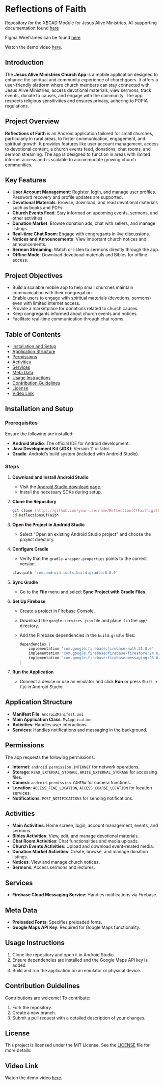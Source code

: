 
# Reflections of Faith

Repository for the XBCAD Module for Jesus Alive Ministries.
All supporting documentation found [here](https://drive.google.com/drive/folders/1KRhs-EBxGe6Vkipllho2r-JUNwd8YTc-?usp=sharing)

Figma Wireframes can be found [here](https://www.figma.com/design/DcaXUXl4wDbnxy2uZmPJGY/Reflections-of-Faith?node-id=9-2&t=9gjmUDTCxQWXLELS-1)

Watch the demo video [here](https://drive.google.com/drive/folders/1KRhs-EBxGe6Vkipllho2r-JUNwd8YTc-?usp=sharing).


## Introduction

The **Jesus Alive Ministries Church App** is a mobile application designed to enhance the spiritual and community experience of churchgoers. It offers a user-friendly platform where church members can stay connected with Jesus Alive Ministries, access devotional materials, view sermons, track events, donate to causes, and engage with the community. The app respects religious sensitivities and ensures privacy, adhering to POPIA regulations.

## Project Overview

**Reflections of Faith** is an Android application tailored for small churches, particularly in rural areas, to foster communication, engagement, and spiritual growth. It provides features like user account management, access to devotional content, a church events feed, donations, chat rooms, and sermon streaming. The app is designed to function in areas with limited internet access and is scalable to accommodate growing church communities.

## Key Features

- **User Account Management**: Register, login, and manage user profiles. Password recovery and profile updates are supported.
- **Devotional Materials**: Browse, download, and read devotional materials such as books and PDFs.
- **Church Events Feed**: Stay informed on upcoming events, sermons, and other activities.
- **Donation Market**: Browse donation ads, chat with sellers, and manage listings.
- **Real-time Chat Room**: Engage with congregants in live discussions.
- **Notices and Announcements**: View important church notices and announcements.
- **Sermon Streaming**: Watch or listen to sermons directly through the app.
- **Offline Mode**: Download devotional materials and Bibles for offline access.

## Project Objectives

- Build a scalable mobile app to help small churches maintain communication with their congregation.
- Enable users to engage with spiritual materials (devotions, sermons) even with limited internet access.
- Provide a marketplace for donations related to church causes.
- Keep congregants informed about church events and notices.
- Facilitate real-time communication through chat rooms.

## Table of Contents

- [Installation and Setup](#installation-and-setup)
- [Application Structure](#application-structure)
- [Permissions](#permissions)
- [Activities](#activities)
- [Services](#services)
- [Meta Data](#meta-data)
- [Usage Instructions](#usage-instructions)
- [Contribution Guidelines](#contribution-guidelines)
- [License](#license)
- [Video Link](#video-link)

## Installation and Setup

### Prerequisites

Ensure the following are installed:

- **Android Studio**: The official IDE for Android development.
- **Java Development Kit (JDK)**: Version 11 or later.
- **Gradle**: Android's build system (included with Android Studio).

### Steps

1. **Download and Install Android Studio**
   - Visit the [Android Studio download page](https://developer.android.com/studio).
   - Install the necessary SDKs during setup.
   
2. **Clone the Repository**

    ```bash
    git clone [https://github.com/your-username/ReflectionsOfFaith.git](https://github.com/ST10029788/ReflectionsOfFaith.git)
    cd ReflectionsOfFaith
    ```

3. **Open the Project in Android Studio**
   - Select "Open an existing Android Studio project" and choose the project directory.

4. **Configure Gradle**
   - Verify that the `gradle-wrapper.properties` points to the correct version.
   
   ```gradle
   classpath 'com.android.tools.build:gradle:8.0.0'
   ```

5. **Sync Gradle**
   - Go to the **File** menu and select **Sync Project with Gradle Files**.

6. **Set Up Firebase**
   - Create a project in [Firebase Console](https://console.firebase.google.com/).
   - Download the `google-services.json` file and place it in the `app/` directory.
   - Add the Firebase dependencies in the `build.gradle` files:

     ```gradle
     dependencies {
         implementation 'com.google.firebase:firebase-auth:21.0.6'
         implementation 'com.google.firebase:firebase-firestore:24.0.1'
         implementation 'com.google.firebase:firebase-messaging:23.0.0'
     }
     ```

7. **Run the Application**
   - Connect a device or use an emulator and click **Run** or press `Shift + F10` in Android Studio.

## Application Structure

- **Manifest File**: `AndroidManifest.xml`
- **Main Application Class**: `MyApplication`
- **Activities**: Handles user interactions.
- **Services**: Handles notifications and messaging in the background.

## Permissions

The app requests the following permissions:

- **Internet**: `android.permission.INTERNET` for network operations.
- **Storage**: `READ_EXTERNAL_STORAGE`, `WRITE_EXTERNAL_STORAGE` for accessing files.
- **Camera**: `android.permission.CAMERA` for camera functions.
- **Location**: `ACCESS_FINE_LOCATION`, `ACCESS_COARSE_LOCATION` for location services.
- **Notifications**: `POST_NOTIFICATIONS` for sending notifications.

## Activities

- **Main Activities**: Home screen, login, account management, events, and sermons.
- **Bibles Activities**: View, edit, and manage devotional materials.
- **Chat Room Activities**: Chat functionalities and media uploads.
- **Church Events Activities**: Upload and download event-related media.
- **Donation Market Activities**: Create, browse, and manage donation listings.
- **Notices**: View and manage church notices.
- **Sermons**: Access sermons and lectures.

## Services

- **Firebase Cloud Messaging Service**: Handles notifications via Firebase.

## Meta Data

- **Preloaded Fonts**: Specifies preloaded fonts.
- **Google Maps API Key**: Required for Google Maps functionality.

## Usage Instructions

1. Clone the repository and open it in Android Studio.
2. Ensure dependencies are installed and the Google Maps API key is added.
3. Build and run the application on an emulator or physical device.

## Contribution Guidelines

Contributions are welcome! To contribute:

1. Fork the repository.
2. Create a new branch.
3. Submit a pull request with a detailed description of your changes.

## License

This project is licensed under the MIT License. See the [LICENSE](LICENSE) file for more details.

## Video Link

Watch the demo video [here](https://drive.google.com/drive/folders/1KRhs-EBxGe6Vkipllho2r-JUNwd8YTc-?usp=sharing).

